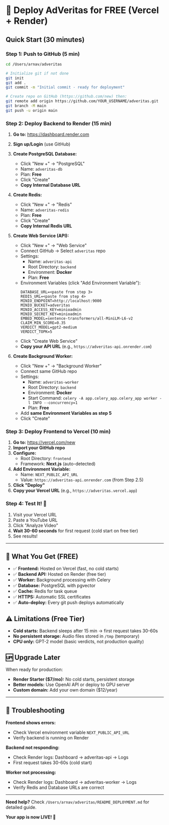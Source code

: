 # 🚀 Deploy AdVeritas for FREE (Vercel + Render)

## Quick Start (30 minutes)

### Step 1: Push to GitHub (5 min)

```bash
cd /Users/arnav/adveritas

# Initialize git if not done
git init
git add .
git commit -m "Initial commit - ready for deployment"

# Create repo on GitHub (https://github.com/new) then:
git remote add origin https://github.com/YOUR_USERNAME/adveritas.git
git branch -M main
git push -u origin main
```

### Step 2: Deploy Backend to Render (15 min)

1. **Go to:** https://dashboard.render.com
2. **Sign up/Login** (use GitHub)
3. **Create PostgreSQL Database:**
   - Click "New +" → "PostgreSQL"
   - Name: `adveritas-db`
   - Plan: **Free**
   - Click "Create"
   - **Copy Internal Database URL**

4. **Create Redis:**
   - Click "New +" → "Redis"
   - Name: `adveritas-redis`
   - Plan: **Free**
   - Click "Create"
   - **Copy Internal Redis URL**

5. **Create Web Service (API):**
   - Click "New +" → "Web Service"
   - Connect GitHub → Select `adveritas` repo
   - Settings:
     - Name: `adveritas-api`
     - Root Directory: `backend`
     - Environment: **Docker**
     - Plan: **Free**
   - Environment Variables (click "Add Environment Variable"):
     ```
     DATABASE_URL=<paste from step 3>
     REDIS_URL=<paste from step 4>
     MINIO_ENDPOINT=http://localhost:9000
     MINIO_BUCKET=adveritas
     MINIO_ACCESS_KEY=minioadmin
     MINIO_SECRET_KEY=minioadmin
     EMBED_MODEL=sentence-transformers/all-MiniLM-L6-v2
     CLAIM_MIN_SCORE=0.35
     VERDICT_MODEL=gpt2-medium
     VERDICT_TOPK=5
     ```
   - Click "Create Web Service"
   - **Copy your API URL** (e.g., `https://adveritas-api.onrender.com`)

6. **Create Background Worker:**
   - Click "New +" → "Background Worker"
   - Connect same GitHub repo
   - Settings:
     - Name: `adveritas-worker`
     - Root Directory: `backend`
     - Environment: **Docker**
     - Start Command: `celery -A app.celery_app.celery_app worker -l INFO --concurrency=1`
     - Plan: **Free**
   - Add **same Environment Variables as step 5**
   - Click "Create"

### Step 3: Deploy Frontend to Vercel (10 min)

1. **Go to:** https://vercel.com/new
2. **Import your GitHub repo**
3. **Configure:**
   - Root Directory: `frontend`
   - Framework: **Next.js** (auto-detected)
4. **Add Environment Variable:**
   - Name: `NEXT_PUBLIC_API_URL`
   - Value: `https://adveritas-api.onrender.com` (from Step 2.5)
5. **Click "Deploy"**
6. **Copy your Vercel URL** (e.g., `https://adveritas.vercel.app`)

### Step 4: Test It! 🎉

1. Visit your Vercel URL
2. Paste a YouTube URL
3. Click "Analyze Video"
4. **Wait 30-60 seconds** for first request (cold start on free tier)
5. See results!

---

## 📝 What You Get (FREE)

- ✅ **Frontend:** Hosted on Vercel (fast, no cold starts)
- ✅ **Backend API:** Hosted on Render (free tier)
- ✅ **Worker:** Background processing with Celery
- ✅ **Database:** PostgreSQL with pgvector
- ✅ **Cache:** Redis for task queue
- ✅ **HTTPS:** Automatic SSL certificates
- ✅ **Auto-deploy:** Every git push deploys automatically

## ⚠️ Limitations (Free Tier)

- **Cold starts:** Backend sleeps after 15 min → first request takes 30-60s
- **No persistent storage:** Audio files stored in `/tmp` (temporary)
- **CPU only:** GPT-2 model (basic verdicts, not production quality)

## 🆙 Upgrade Later

When ready for production:
- **Render Starter ($7/mo):** No cold starts, persistent storage
- **Better models:** Use OpenAI API or deploy to GPU server
- **Custom domain:** Add your own domain ($12/year)

---

## 🐛 Troubleshooting

**Frontend shows errors:**
- Check Vercel environment variable `NEXT_PUBLIC_API_URL`
- Verify backend is running on Render

**Backend not responding:**
- Check Render logs: Dashboard → adveritas-api → Logs
- First request takes 30-60s (cold start)

**Worker not processing:**
- Check Render logs: Dashboard → adveritas-worker → Logs
- Verify Redis and Database URLs are correct

---

**Need help?** Check `/Users/arnav/adveritas/README_DEPLOYMENT.md` for detailed guide.

**Your app is now LIVE! 🎉**

